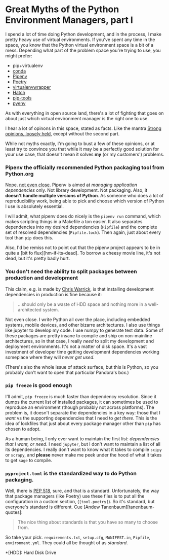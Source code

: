 # Great Myths of the Python Environment Managers, part I

I spend a lot of time doing Python development, and in the process, I
make pretty heavy use of virtual environments. If you've spent any
time in the space, you know that the Python virtual environment space
is a bit of a mess. Depending what part of the problem space you're
trying to use, you might prefer:

* pip+virtualenv
* [conda]
* [Pipenv]
* [Poetry]
* [virtualenvwrapper]
* [Hatch]
* [pip-tools]
* [pyenv]

As with everything in open source land, there's a lot of fighting that
goes on about just which virtual environment manager is the right one
to use.

I hear a lot of opinons in this space, stated as facts. Like the mantra
[Strong opinions, loosely held][SOLH], except without the second part.

While not myths exactly, I'm going to bust a few of these opinions, or
at least try to convince you that while it may be a perfectly good
solution for your use case, that doesn't mean it solves **my**
(or my customers') problems.


### Pipenv the officially recommended Python packaging tool from Python.org

Nope. [not even close][warrick-pipenv]. Pipenv is aimed at _managing
application dependencies_ only. Not library development. Not
packaging. Also, it **doesn't handle multiple versions of Python**. As
someone who does a lot of reproducibility work, being able to pick and
choose which version of Python I use is absolutely essential.

I will admit, what pipenv does do nicely is the `pipenv run` command,
which makes scripting things in a Makefile a ton easier. It also
separates dependencies into my desired dependencies (`Pipfile`) and
the complete set of resolved dependencies (`Pipfile.lock`). Then
again, just about every tool than `pip` does this.

Also, I'd be remiss not to point out that the pipenv project appears
to be in quite a [bit fo flux][hm-if-its-dead].  To borrow a cheesy
movie line, it's not dead, but it's pretty badly hurt.


### You don't need the ability to split packages between production and development

This claim, e.g. is made by [Chris Warrick][warrick-pipenv], is that
installing development dependencies in production is fine because it:
> ...should only be a waste of HDD space and nothing more in a well-architected system.

Not even close. I write Python all over the place, including embedded
systems, mobile devices, and other bizarre architectures. I also use
things like jupyter to develop my code. I use numpy to generate test
data. Some of these packages are pretty insane to compile and ship on
non-mainline architectures, so in that case, I really *need* to split
my development and deployment environments. It's not a matter of disk
space. It's a vast investment of developer time getting development
dependencies working someplace where they will *never get used*.

(There's also the whole issue of attack surface, but this is Python,
so you probably don't want to open that particular Pandora's box.)

### `pip freeze` is good enough

I'll admit, `pip freeze` is much faster than dependency
resolution. Since it dumps the current list of installed packages, it
can sometimes be used to reproduce an environment (though probably not
across platforms). The problem is, it doesn't separate the
dependencies in a key way: those that I *want* vs the supporting
dependencies that I need to *get there*. This is the idea of lockfiles
that just about every package manager other than `pip` has chosen to adopt.

As a human being, I only ever want to maintain the first list:
*dependencies that I want, or need*. I need `jupyter`, but I don't
want to maintain a list of all its dependencies. I really don't want
to know what it takes to compile `scipy` or `scrapy`, and **please**
never make me peek under the hood of what it takes to get `sage` to
compile.

### `pyproject.toml` is the standardized way to do Python packaging.

Well, there is [PEP 518], sure, and that is a standard. Unfortunately,
the way that package managers (like Poetry) use these files is to put
all the configuration in a custom section, (`[tool.poetry]`). So it's
standard, but everyone's standard is different. Cue [Andew
Tanenbaum][tanenbaum-quotes]:

> The nice thing about standards is that you have so many to choose from.

So take your pick. `requirements.txt`, `setup.cfg`, `MANIFEST.in`,
`Pipfile`, `environment.yml`. They could all be thought of as
*standard*.

[warrick-pipenv]: https://chriswarrick.com/blog/2018/07/17/pipenv-promises-a-lot-delivers-very-little/ "Pipenv: promises a lot, delivers very little"
[reddit-pipenv]: https://np.reddit.com/r/Python/comments/8jd6aq/why_is_pipenv_the_recommended_packaging_tool_by/ "The Reddit thread that killed the 'Pipenv is official' claim"
[hatch]: https://github.com/ofek/hatch
[poetry]: https://github.com/sdispater/poetry
[hn-if-its-dead]: https://news.ycombinator.com/item?id=21781421
[pip-tools]: https://github.com/jazzband/pip-tools
[conda]: https://github.com/conda/conda
[virtualenvwrapper]: https://bitbucket.org/virtualenvwrapper/virtualenvwrapper/src/master/
[pyenv]: https://github.com/pyenv/pyenv
[pipenv]: https://github.com/pypa/pipenv
[pep 518]: https://www.python.org/dev/peps/pep-0518/
[solh]: https://blog.glowforge.com/strong-opinions-loosely-held-might-be-the-worst-idea-in-tech/
*[HDD]: Hard Disk Drive